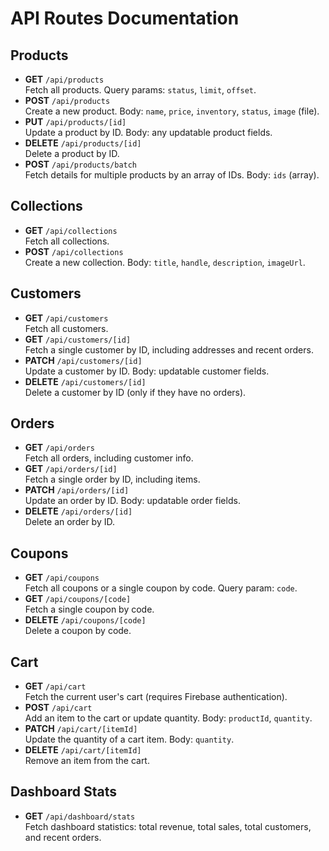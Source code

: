 # API Routes Documentation

## Products
- **GET** `/api/products`  
  Fetch all products. Query params: `status`, `limit`, `offset`.
- **POST** `/api/products`  
  Create a new product. Body: `name`, `price`, `inventory`, `status`, `image` (file).
- **PUT** `/api/products/[id]`  
  Update a product by ID. Body: any updatable product fields.
- **DELETE** `/api/products/[id]`  
  Delete a product by ID.
- **POST** `/api/products/batch`  
  Fetch details for multiple products by an array of IDs. Body: `ids` (array).

## Collections
- **GET** `/api/collections`  
  Fetch all collections.
- **POST** `/api/collections`  
  Create a new collection. Body: `title`, `handle`, `description`, `imageUrl`.

## Customers
- **GET** `/api/customers`  
  Fetch all customers.
- **GET** `/api/customers/[id]`  
  Fetch a single customer by ID, including addresses and recent orders.
- **PATCH** `/api/customers/[id]`  
  Update a customer by ID. Body: updatable customer fields.
- **DELETE** `/api/customers/[id]`  
  Delete a customer by ID (only if they have no orders).

## Orders
- **GET** `/api/orders`  
  Fetch all orders, including customer info.
- **GET** `/api/orders/[id]`  
  Fetch a single order by ID, including items.
- **PATCH** `/api/orders/[id]`  
  Update an order by ID. Body: updatable order fields.
- **DELETE** `/api/orders/[id]`  
  Delete an order by ID.

## Coupons
- **GET** `/api/coupons`  
  Fetch all coupons or a single coupon by code. Query param: `code`.
- **GET** `/api/coupons/[code]`  
  Fetch a single coupon by code.
- **DELETE** `/api/coupons/[code]`  
  Delete a coupon by code.

## Cart
- **GET** `/api/cart`  
  Fetch the current user's cart (requires Firebase authentication).
- **POST** `/api/cart`  
  Add an item to the cart or update quantity. Body: `productId`, `quantity`.
- **PATCH** `/api/cart/[itemId]`  
  Update the quantity of a cart item. Body: `quantity`.
- **DELETE** `/api/cart/[itemId]`  
  Remove an item from the cart.

## Dashboard Stats
- **GET** `/api/dashboard/stats`  
  Fetch dashboard statistics: total revenue, total sales, total customers, and recent orders. 